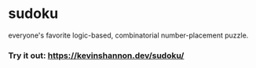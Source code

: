 # sudoku
everyone's favorite logic-based, combinatorial number-placement puzzle.

### Try it out: https://kevinshannon.dev/sudoku/

